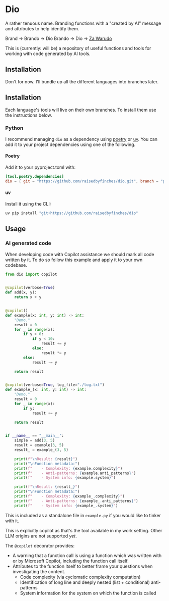# Dio

A rather tenuous name. Branding functions with a "created by AI" message and attributes to help identify them.

Brand -> Brando -> Dio Brando -> Dio -> [Za Warudo](https://jojo.fandom.com/wiki/The_World)

This is (currently: will be) a repository of useful functions and tools for working with code generated by AI tools. 


## Installation

Don't for now. I'll bundle up all the different languages into branches later.

## Installation

Each language's tools will live on their own branches. To install them use the instructions below.

### Python

I recommend managing `dio` as a dependency using [poetry](https://python-poetry.org/) or [uv](https://docs.astral.sh/uv/). You can add it to your project dependencies using one of the following.

#### Poetry

Add it to your pyproject.toml with:

``` toml
[tool.poetry.dependencies]
dio = { git = "https://github.com/raisedbyfinches/dio.git", branch = "python" }
```

#### uv

Install it using the CLI:

```sh
uv pip install "git+https://github.com/raisedbyfinches/dio"
```


## Usage

### AI generated code

When developing code with Copilot assistance we should mark all code written by it. To do so follow this example and apply it to your own codebase.

``` python
from dio import copilot


@copilot(verbose=True)
def add(x, y):
    return x + y


@copilot()
def example(x: int, y: int) -> int:
    "Demo."
    result = 0
    for _ in range(x):
        if y > 0:
            if y < 10:
                result += y
            else:
                result *= y
        else:
            result -= y

    return result


@copilot(verbose=True, log_file="./log.txt")
def example_(x: int, y: int) -> int:
    "Demo."
    result = 0
    for _ in range(x):
        if y:
            result += y

    return result


if __name__ == "__main__":
    simple = add(3, 5)
    result = example(3, 5)
    result_ = example_(3, 5)

    print(f"\nResult: {result}")
    print("\nFunction metadata:")
    print(f"    - Complexity: {example.complexity}")
    print(f"    - Anti-patterns: {example.anti_patterns}")
    print(f"    - System info: {example.system}")

    print(f"\nResult: {result_}")
    print("\nFunction metadata:")
    print(f"    - Complexity: {example_.complexity}")
    print(f"    - Anti-patterns: {example_.anti_patterns}")
    print(f"    - System info: {example_.system}")

```

This is included as a standalone file in `example.py` if you would like to tinker with it.

This is explicitly copilot as that's the tool available in my work setting. Other LLM origins are not supported *yet*.

The `@copilot` decorator provides:

- A warning that a function call is using a function which was written with or by Microsoft Copilot, including the function call itself.
- Attributes to the function itself to better frame your questions when investigating the content.
  + Code complexity (via cyclomatic complexity computation)
  + Identification of long line and deeply nested (list + conditional) anti-patterns
  + System information for the system on which the function is called

